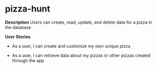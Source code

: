 # pizza-hunt
**Description**
Users can create, read, update, and delete data for a pizza in the database

**User Stories**

* As a user, I can create and customize my own unique pizza 

* As a user, I can retrieve data about my pizzas or other pizzas created through the app
